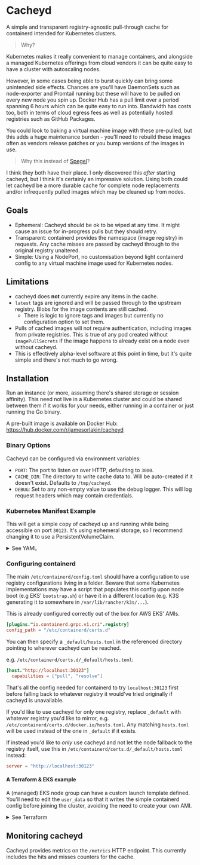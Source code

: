 # Cacheyd

A simple and transparent registry-agnostic pull-through cache for containerd intended for Kubernetes clusters.

> Why?

Kubernetes makes it really convenient to manage containers, and alongside a managed Kubernetes offerings from cloud vendors it can be quite easy to have a cluster with autoscaling nodes.

However, in some cases being able to burst quickly can bring some unintended side effects.
Chances are you'll have DaemonSets such as node-exporter and Promtail running but these will have to be pulled on every new node you spin up.
Docker Hub has a pull limit over a period spanning 6 hours which can be quite easy to run into.
Bandwidth has costs too, both in terms of cloud egress fees as well as potentially hosted registries such as GitHub Packages.

You could look to baking a virtual machine image with these pre-pulled, but this adds a huge maintenance burden - you'll need to rebuild these images often as vendors release patches or you bump versions of the images in use.

> Why this instead of [Spegel](https://github.com/XenitAB/spegel)?

I think they both have their place.
I only discovered this _after_ starting cacheyd, but I think it's certainly an impressive solution.
Using both could let cacheyd be a more durable cache for complete node replacements and/or infrequently pulled images which may be cleaned up from nodes.

## Goals

- Ephemeral: Cacheyd should be ok to be wiped at any time. It might cause an issue for in-progress pulls but they should retry.
- Transparent: containerd provides the namespace (image registry) in requests. Any cache misses are passed by cacheyd through to the original registry unaltered.
- Simple: Using a NodePort, no customisation beyond light containerd config to any virtual machine image used for Kubernetes nodes.

## Limitations

- cacheyd does **not** currently expire any items in the cache.
- `latest` tags are ignored and will be passed through to the upstream registry. Blobs for the image contents are still cached.
  - There is logic to ignore tags and images but currently no configuration option to set them.
- Pulls of cached images will not require authentication, including images from private registries. This is true of any pod created without `imagePullSecrets` if the image happens to already exist on a node even without cacheyd.
- This is effectively alpha-level software at this point in time, but it's quite simple and there's not much to go wrong.


## Installation

Run an instance (or more, assuming there's shared storage or session affinity). This need not live in a Kubernetes cluster and could be shared between them if it works for your needs, either running in a container or just running the Go binary.

A pre-built image is available on Docker Hub: https://hub.docker.com/r/jamesorlakin/cacheyd

### Binary Options

Cacheyd can be configured via environment variables:
- `PORT`: The port to listen on over HTTP, defaulting to `3000`.
- `CACHE_DIR`: The directory to write cache data to. Will be auto-created if it doesn't exist. Defaults to `/tmp/cacheyd`.
- `DEBUG`: Set to any non-empty value to use the debug logger. This will log request headers which may contain credentials.

### Kubernetes Manifest Example

This will get a simple copy of cacheyd up and running while being accessible on port `30123`.
It's using ephemeral storage, so I recommend changing it to use a PersistentVolumeClaim.

<details>
  <summary>See YAML</summary>

```yaml
apiVersion: apps/v1
kind: Deployment
metadata:
  labels:
    app: cacheyd
  name: cacheyd
  namespace: kube-system
spec:
  replicas: 1
  selector:
    matchLabels:
      app: cacheyd
  template:
    metadata:
      labels:
        app: cacheyd
    spec:
      containers:
      - image: jamesorlakin/cacheyd:v0.1.0
        imagePullPolicy: IfNotPresent
        name: cacheyd
        ports:
        - containerPort: 3000
          name: http
---
apiVersion: v1
kind: Service
metadata:
  name: cacheyd
  namespace: kube-system
  labels:
    app: cacheyd
spec:
  ports:
  - port: 3000
    targetPort: http
    name: http
    nodePort: 30123
  selector:
    app: cacheyd
  type: NodePort
  sessionAffinity: ClientIP
```

If you also use the Prometheus operator:
```yaml
apiVersion: monitoring.coreos.com/v1
kind: ServiceMonitor
metadata:
  name: cacheyd
  namespace: monitoring
spec:
  selector:
    matchLabels:
      app: cacheyd
  namespaceSelector:
    matchNames:
      - kube-system
  endpoints:
    - port: http
      path: /metrics
      scheme: http
```
</details>

### Configuring containerd

The main `/etc/containerd/config.toml` should have a configuration to use registry configurations living in a folder.
Beware that some Kubernetes implementations may have a script that populates this config upon node boot (e.g EKS' `bootstrap.sh`) or have it in a different location (e.g. K3S generating it to somewhere in `/var/lib/rancher/k3s/...`).

This is already configured correctly out of the box for AWS EKS' AMIs.

```toml
[plugins."io.containerd.grpc.v1.cri".registry]
config_path = "/etc/containerd/certs.d"
```

You can then specify a `_default/hosts.toml` in the referenced directory pointing to wherever cacheyd can be reached.

e.g. `/etc/containerd/certs.d/_default/hosts.toml`:
```toml
[host."http://localhost:30123"]
  capabilities = ["pull", "resolve"]
```

That's all the config needed for containerd to try `localhost:30123` first before falling back to whatever registry it would've tried originally if cacheyd is unavailable.

If you'd like to use cacheyd for only one registry, replace `_default` with whatever registry you'd like to mirror, e.g. `/etc/containerd/certs.d/docker.io/hosts.toml`.
Any matching `hosts.toml` will be used instead of the one in `_default` if it exists.

If instead you'd like to _only_ use cacheyd and not let the node fallback to the registry itself, use this in `/etc/containerd/certs.d/_default/hosts.toml` instead:
```toml
server = "http://localhost:30123"
```

#### A Terraform & EKS example

A (managed) EKS node group can have a custom launch template defined.
You'll need to edit the `user_data` so that it writes the simple containerd config before joining the cluster, avoiding the need to create your own AMI.

<details>
  <summary>See Terraform</summary>

```
locals {
  eks_cluster_name = "my-cluster"
}

resource "aws_launch_template" "template" {
  name_prefix            = locals.eks_cluster_name
  update_default_version = true

  # Other required params ommitted for brevity (e.g. instance type and AMI ID)

  user_data = base64encode(<<-EOF
MIME-Version: 1.0
Content-Type: multipart/mixed; boundary="==BOUNDARY=="
--==BOUNDARY==
Content-Type: text/x-shellscript; charset="us-ascii"
#!/bin/bash

mkdir -p /etc/containerd/certs.d/_default
cat << __EOF__ > /etc/containerd/certs.d/_default/hosts.toml
[host."http://localhost:30123"]
  capabilities = ["pull", "resolve"]
__EOF__

/etc/eks/bootstrap.sh ${locals.eks_cluster_name}
--==BOUNDARY==--\
  EOF
  )
}

resource "aws_eks_node_group" "primary" {
  cluster_name           = aws_eks_cluster.cluster.name
  node_group_name_prefix = locals.eks_cluster_name

  # Other required params ommitted for brevity

  launch_template {
    id      = aws_launch_template.template["primary"].id
    version = aws_launch_template.template["primary"].latest_version
  }
}
```
</details>

## Monitoring cacheyd

Cacheyd provides metrics on the `/metrics` HTTP endpoint. This currently includes the hits and misses counters for the cache.
